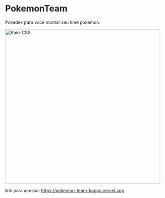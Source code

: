 # PokemonTeam
Pokedex para você montar seu time pokemon.

 <img align="center" alt="Kaio-CSS" height="500" src="https://github.com/KaioGabrielSouzaRozini/PokemonTeam/assets/110106110/945f2046-e833-4cc6-8e38-0c42037dfe78">
</br>

 link para acesso:  <a href = "https://pokemon-team-kappa.vercel.app">https://pokemon-team-kappa.vercel.app</a>
